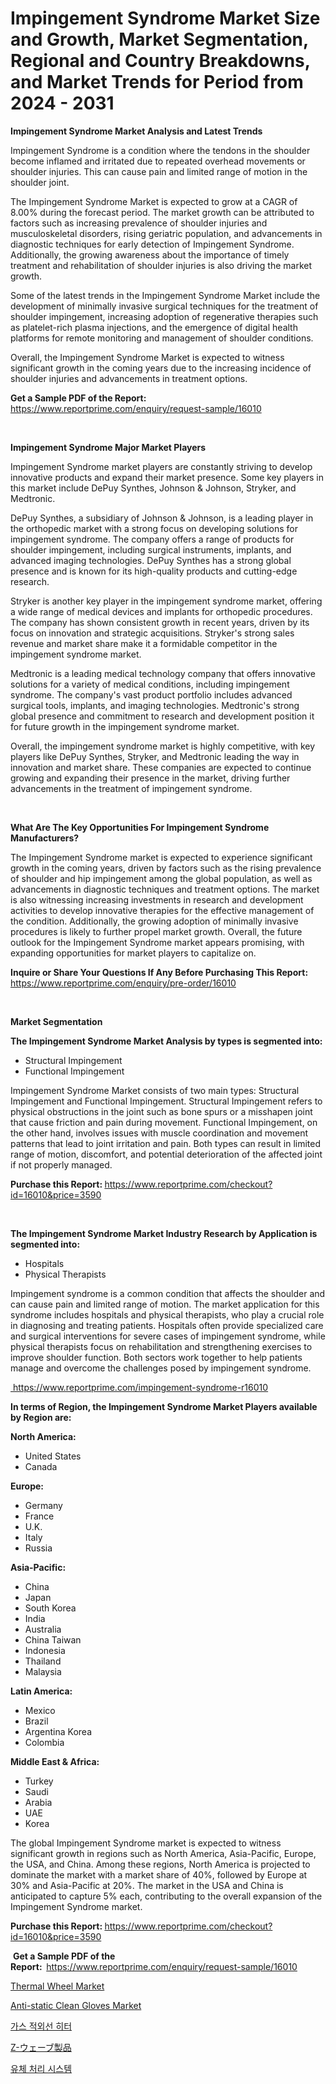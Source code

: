 <p><h1>Impingement Syndrome Market Size and Growth, Market Segmentation, Regional and Country Breakdowns, and Market Trends for Period from 2024 -  2031</h1></p><p><strong>Impingement Syndrome Market Analysis and Latest Trends</strong></p>
<p><p>Impingement Syndrome is a condition where the tendons in the shoulder become inflamed and irritated due to repeated overhead movements or shoulder injuries. This can cause pain and limited range of motion in the shoulder joint.</p><p>The Impingement Syndrome Market is expected to grow at a CAGR of 8.00% during the forecast period. The market growth can be attributed to factors such as increasing prevalence of shoulder injuries and musculoskeletal disorders, rising geriatric population, and advancements in diagnostic techniques for early detection of Impingement Syndrome. Additionally, the growing awareness about the importance of timely treatment and rehabilitation of shoulder injuries is also driving the market growth.</p><p>Some of the latest trends in the Impingement Syndrome Market include the development of minimally invasive surgical techniques for the treatment of shoulder impingement, increasing adoption of regenerative therapies such as platelet-rich plasma injections, and the emergence of digital health platforms for remote monitoring and management of shoulder conditions.</p><p>Overall, the Impingement Syndrome Market is expected to witness significant growth in the coming years due to the increasing incidence of shoulder injuries and advancements in treatment options.</p></p>
<p><strong>Get a Sample PDF of the Report:&nbsp;</strong> <a href="https://www.reportprime.com/enquiry/request-sample/16010">https://www.reportprime.com/enquiry/request-sample/16010</a></p>
<p>&nbsp;</p>
<p><strong>Impingement Syndrome Major Market Players</strong></p>
<p><p>Impingement Syndrome market players are constantly striving to develop innovative products and expand their market presence. Some key players in this market include DePuy Synthes, Johnson & Johnson, Stryker, and Medtronic.</p><p>DePuy Synthes, a subsidiary of Johnson & Johnson, is a leading player in the orthopedic market with a strong focus on developing solutions for impingement syndrome. The company offers a range of products for shoulder impingement, including surgical instruments, implants, and advanced imaging technologies. DePuy Synthes has a strong global presence and is known for its high-quality products and cutting-edge research.</p><p>Stryker is another key player in the impingement syndrome market, offering a wide range of medical devices and implants for orthopedic procedures. The company has shown consistent growth in recent years, driven by its focus on innovation and strategic acquisitions. Stryker's strong sales revenue and market share make it a formidable competitor in the impingement syndrome market.</p><p>Medtronic is a leading medical technology company that offers innovative solutions for a variety of medical conditions, including impingement syndrome. The company's vast product portfolio includes advanced surgical tools, implants, and imaging technologies. Medtronic's strong global presence and commitment to research and development position it for future growth in the impingement syndrome market.</p><p>Overall, the impingement syndrome market is highly competitive, with key players like DePuy Synthes, Stryker, and Medtronic leading the way in innovation and market share. These companies are expected to continue growing and expanding their presence in the market, driving further advancements in the treatment of impingement syndrome.</p></p>
<p>&nbsp;</p>
<p><strong>What Are The Key Opportunities For Impingement Syndrome Manufacturers?</strong></p>
<p><p>The Impingement Syndrome market is expected to experience significant growth in the coming years, driven by factors such as the rising prevalence of shoulder and hip impingement among the global population, as well as advancements in diagnostic techniques and treatment options. The market is also witnessing increasing investments in research and development activities to develop innovative therapies for the effective management of the condition. Additionally, the growing adoption of minimally invasive procedures is likely to further propel market growth. Overall, the future outlook for the Impingement Syndrome market appears promising, with expanding opportunities for market players to capitalize on.</p></p>
<p><strong>Inquire or Share Your Questions If Any Before Purchasing This Report:</strong> <a href="https://www.reportprime.com/enquiry/pre-order/16010">https://www.reportprime.com/enquiry/pre-order/16010</a></p>
<p>&nbsp;</p>
<p><strong>Market Segmentation</strong></p>
<p><strong>The Impingement Syndrome Market Analysis by types is segmented into:</strong></p>
<p><ul><li>Structural Impingement</li><li>Functional Impingement</li></ul></p>
<p><p>Impingement Syndrome Market consists of two main types: Structural Impingement and Functional Impingement. Structural Impingement refers to physical obstructions in the joint such as bone spurs or a misshapen joint that cause friction and pain during movement. Functional Impingement, on the other hand, involves issues with muscle coordination and movement patterns that lead to joint irritation and pain. Both types can result in limited range of motion, discomfort, and potential deterioration of the affected joint if not properly managed.</p></p>
<p><strong>Purchase this Report:&nbsp;</strong><a href="https://www.reportprime.com/checkout?id=16010&price=3590">https://www.reportprime.com/checkout?id=16010&price=3590</a></p>
<p>&nbsp;</p>
<p><strong>The Impingement Syndrome Market Industry Research by Application is segmented into:</strong></p>
<p><ul><li>Hospitals</li><li>Physical Therapists</li></ul></p>
<p><p>Impingement syndrome is a common condition that affects the shoulder and can cause pain and limited range of motion. The market application for this syndrome includes hospitals and physical therapists, who play a crucial role in diagnosing and treating patients. Hospitals often provide specialized care and surgical interventions for severe cases of impingement syndrome, while physical therapists focus on rehabilitation and strengthening exercises to improve shoulder function. Both sectors work together to help patients manage and overcome the challenges posed by impingement syndrome.</p></p>
<p><a href="https://www.reportprime.com/impingement-syndrome-r16010">&nbsp;https://www.reportprime.com/impingement-syndrome-r16010</a></p>
<p><strong>In terms of Region, the Impingement Syndrome Market Players available by Region are:</strong></p>
<p>
    <p> <strong> North America: </strong>
        <ul>
            <li>United States</li>
            <li>Canada</li>
        </ul>
        </p> 
    <p> <strong> Europe: </strong>
        <ul>
            <li>Germany</li>
            <li>France</li>
            <li>U.K.</li>
            <li>Italy</li>
            <li>Russia</li>
        </ul>
        </p> 
    <p> <strong> Asia-Pacific: </strong>
        <ul>
            <li>China</li>
            <li>Japan</li>
            <li>South Korea</li>
            <li>India</li>
            <li>Australia</li>
            <li>China Taiwan</li>
            <li>Indonesia</li>
            <li>Thailand</li>
            <li>Malaysia</li>
        </ul>
        </p> 
    <p> <strong> Latin America: </strong>
        <ul>
            <li>Mexico</li>
            <li>Brazil</li>
            <li>Argentina Korea</li>
            <li>Colombia</li>
        </ul>
        </p> 
    <p> <strong> Middle East & Africa: </strong>
        <ul>
            <li>Turkey</li>
            <li>Saudi</li>
            <li>Arabia</li>
            <li>UAE</li>
            <li>Korea</li>
        </ul>
    </p>
    </p>
<p><p>The global Impingement Syndrome market is expected to witness significant growth in regions such as North America, Asia-Pacific, Europe, the USA, and China. Among these regions, North America is projected to dominate the market with a market share of 40%, followed by Europe at 30% and Asia-Pacific at 20%. The market in the USA and China is anticipated to capture 5% each, contributing to the overall expansion of the Impingement Syndrome market.</p></p>
<p><strong>Purchase this Report: </strong><a href="https://www.reportprime.com/checkout?id=16010&price=3590">https://www.reportprime.com/checkout?id=16010&price=3590</a></p>
<p>&nbsp;<strong>Get a Sample PDF of the Report:&nbsp;&nbsp;</strong><a href="https://www.reportprime.com/enquiry/request-sample/16010">https://www.reportprime.com/enquiry/request-sample/16010</a></p>
<p><strong></strong></p>
<p><p><a href="https://www.linkedin.com/pulse/thermal-wheel-market-exploring-share-trends-future-growth-whittaker-5wkre?trackingId=sq9Bx5%2FRMYCRJ7Qg08T39w%3D%3D">Thermal Wheel Market</a></p><p><a href="https://issuu.com/reportprime-2/docs/anti-static-clean-gloves-market-size-2030.pptx">Anti-static Clean Gloves Market</a></p><p><a href="https://github.com/fredrickeglers/Market-Research-Report-List-2/blob/main/652017376602.md">가스 적외선 히터</a></p><p><a href="https://github.com/hwbcz413288296/Market-Research-Report-List-2/blob/main/763997382193.md">Z-ウェーブ製品</a></p><p><a href="https://medium.com/@koreycrooks2022/%EC%9C%A0%EC%B2%B4-%EC%B2%98%EB%A6%AC-%EC%8B%9C%EC%8A%A4%ED%85%9C-%EC%8B%9C%EC%9E%A5-%EB%B3%B4%EA%B3%A0%EC%84%9C%EB%8A%94-%EC%9D%B4-%EC%8B%9C%EC%9E%A5%EC%9D%98-%EC%B5%9C%EC%8B%A0-%ED%8A%B8%EB%A0%8C%EB%93%9C%EC%99%80-%EC%84%B1%EC%9E%A5-%EA%B8%B0%ED%9A%8C%EB%A5%BC-%EB%B0%9D%ED%98%80%EC%A4%8D%EB%8B%88%EB%8B%A4-e5a3d0463eca">유체 처리 시스템</a></p></p>